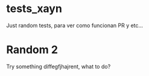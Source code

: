 # tests_xayn
Just random tests, para ver como funcionan PR y etc...

# Random 2
Try something diffegfjhajrent, what to do? 
